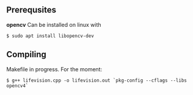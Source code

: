 
## Prerequsites
**opencv**
Can be installed on linux with 
```
$ sudo apt install libopencv-dev
```

## Compiling
Makefile in progress. For the moment:
```
$ g++ lifevision.cpp -o lifevision.out `pkg-config --cflags --libs opencv4`
```